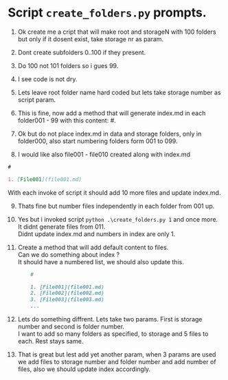 # Script `create_folders.py` prompts.

1. Ok create me a cript that will make root and storageN with 100 folders but only if it dosent exist, take storage nr as param.

2. Dont create subfolders 0..100 if they present.

3. Do 100 not 101 folders so i gues 99.

4. I see code is not dry.

5. Lets leave root folder name hard coded but lets take storage number as script param.

6. This is fine, now add a method that will generate index.md in each folder001 - 99 with this content: #.

7. Ok but do not place index.md in data and storage folders, only in folder000, also start numbering folders form 001 to 099.

8. I would like also file001 - file010 created along with index.md

```markdown
#

1. [File001](file001.md)
```

With each invoke of script it should add 10 more files and update index.md.

9.  Thats fine but number files independently in each folder from 001 up.

10. Yes but i invoked script `python .\create_folders.py 1` and once more.  
    It didnt generate files from 011.  
    Didnt update index.md and numbers in index are only 1.

11. Create a method that will add default content to files.  
    Can we do something about index ?  
    It should have a numbered list, we should also update this.

    ```markdown
        #

        1. [File001](file001.md)
        2. [File002](file002.md)
        3. [File003](file003.md)
        ...
    ```

12. Lets do something diffrent. Lets take two params. First is storage number and second is folder number.  
    I want to add so many folders as specified, to storage and 5 files to each. Rest stays same.

13. That is great but lest add yet another param, when 3 params are used we add files to storage number and folder number and add number of files, also we should update index accordingly.
